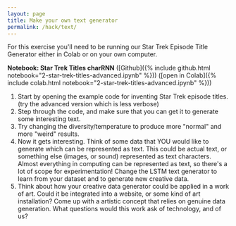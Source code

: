```yaml
---
layout: page
title: Make your own text generator
permalink: /hack/text/
---
```


For this exercise you'll need to be running our Star Trek Episode
Title Generator either in Colab or on your own computer.

**Notebook: Star Trek Titles charRNN**
([Github]({% include github.html notebook="2-star-trek-titles-advanced.ipynb" %}))
([open in Colab]({% include colab.html notebook="2-star-trek-titles-advanced.ipynb" %}))

1. Start by opening the example code for inventing Star Trek episode titles. (try the advanced version which is less verbose)
2. Step through the code, and make sure that you can get it to generate some interesting text.
3. Try changing the diversity/temperature to produce more "normal" and more "weird" results.
4. Now it gets interesting. Think of some data that YOU would like to generate which can be represented as text. This could be actual text, or something else (images, or sound) represented as text characters. Almost everything in computing can be represented as text, so there's a lot of scope for experimentation! Change the LSTM text generator to learn from your dataset and to generate new creative data.
5. Think about how your creative data generator could be applied in a work of art. Could it be integrated into a website, or some kind of art installation? Come up with a artistic concept that relies on genuine data generation. What questions would this work ask of technology, and of us?
